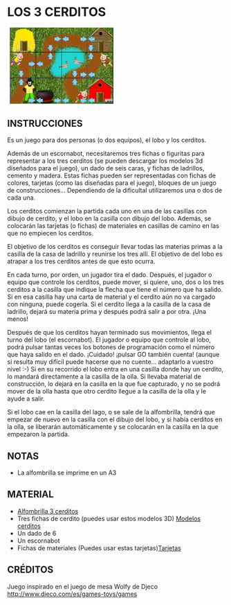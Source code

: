 # LOS 3 CERDITOS 
<p align="left">
  <img src="https://github.com/escornabot/docs/blob/master/Escornabot_Mats/3cerditos/3cerditos.jpg" width="250"/
<p>
  
## INSTRUCCIONES
Es un juego para dos personas (o dos equipos), el lobo y los cerditos.

Además de un escornabot, necesitaremos tres fichas o figuritas para representar a los tres cerditos (se pueden descargar los modelos 3d diseñados para el juego), un dado de seis caras, y fichas de ladrillos, cemento y madera. Estas fichas pueden ser representadas con fichas de colores, tarjetas (como las diseñadas para el juego), bloques de un juego de construcciones... Dependiendo de la dificultal utilizaremos una o dos de cada una.

Los cerditos comienzan la partida cada uno en una de las casillas con dibujo de cerdito, y el lobo en la casilla con dibujo del lobo. 
Además, se colocarán las tarjetas (o fichas) de materiales en casillas de camino en las que no empiecen los cerditos.

El objetivo de los cerditos es conseguir llevar todas las materias primas a la casilla de la casa de ladrillo y reunirse los tres allí.
El objetivo de del lobo es atrapar a los tres cerditos antes de que esto ocurra.

En cada turno, por orden, un jugador tira el dado. Después, el jugador o equipo que controle los cerditos, puede mover, si quiere, uno, dos o los tres cerditos a la casilla que indique la flecha que tiene el número que ha salido. Si en esa casilla hay una carta de material y el cerdito aún no va cargado con ninguna, puede cogerla. Si el cerdito llega a la casilla de la casa de ladrillo, dejará su materia prima y después podrá salir a por otra. ¡Una menos!

Después de que los cerditos hayan terminado sus movimientos, llega el turno del lobo (el escornabot). El jugador o equipo que controle al lobo, podrá pulsar tantas veces los botones de programación como el número que haya salido en el dado. ¡Cuidado! ¡pulsar GO también cuenta! (aunque si resulta muy difícil puede hacerse que no cuente... adaptarlo a vuestro nivel :-) Si en su recorrido el lobo entra en una casilla donde hay un cerdito, lo mandará directamente a la casilla de la olla. Si llevaba material de construcción, lo dejará en la casilla en la que fue capturado, y no se podrá mover de la olla hasta que otro cerdito llegue a la casilla de la olla y le ayude a salir.

Si el lobo cae en la casilla del lago, o se sale de la alfombrilla, tendrá que empezar de nuevo en la casilla con el dibujo del lobo, y si había cerditos en la olla, se liberarán automáticamente y se colocarán en la casilla en la que empezaron la partida. 

## NOTAS
* La alfombrilla se imprime en un A3

## MATERIAL
* [Alfombrilla 3 cerditos][AT]
* Tres fichas de cerdito (puedes usar estos modelos 3D) [Modelos cerditos][TT]
* Un dado de 6
* Un escornabot
* Fichas de materiales (Puedes usar estas tarjetas)[Tarjetas][TA]

## CRÉDITOS
Juego inspirado en el juego de mesa Wolfy de Djeco http://www.djeco.com/es/games-toys/games

[AT]:3cerditos.pdf
[TT]:cerdito.stl
[TA]:tarjetas.pdf
